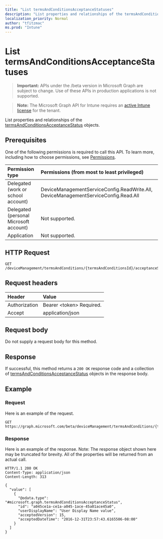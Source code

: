 ```yaml
---
title: "List termsAndConditionsAcceptanceStatuses"
description: "List properties and relationships of the termsAndConditionsAcceptanceStatus objects."
localization_priority: Normal
author: "tfitzmac"
ms.prod: "Intune"
---
```


# List termsAndConditionsAcceptanceStatuses

> **Important:** APIs under the /beta version in Microsoft Graph are subject to change. Use of these APIs in production applications is not supported.

> **Note:** The Microsoft Graph API for Intune requires an [active Intune license](https://go.microsoft.com/fwlink/?linkid=839381) for the tenant.

List properties and relationships of the [termsAndConditionsAcceptanceStatus](../resources/intune-companyterms-termsandconditionsacceptancestatus.md) objects.

## Prerequisites
One of the following permissions is required to call this API. To learn more, including how to choose permissions, see [Permissions](/concepts/permissions-reference.md).

|Permission type|Permissions (from most to least privileged)|
|:---|:---|
|Delegated (work or school account)|DeviceManagementServiceConfig.ReadWrite.All, DeviceManagementServiceConfig.Read.All|
|Delegated (personal Microsoft account)|Not supported.|
|Application|Not supported.|

## HTTP Request
<!-- {
  "blockType": "ignored"
}
-->
``` http
GET /deviceManagement/termsAndConditions/{termsAndConditionsId}/acceptanceStatuses
```

## Request headers
|Header|Value|
|:---|:---|
|Authorization|Bearer &lt;token&gt; Required.|
|Accept|application/json|

## Request body
Do not supply a request body for this method.

## Response
If successful, this method returns a `200 OK` response code and a collection of [termsAndConditionsAcceptanceStatus](../resources/intune-companyterms-termsandconditionsacceptancestatus.md) objects in the response body.

## Example

### Request
Here is an example of the request.
``` http
GET https://graph.microsoft.com/beta/deviceManagement/termsAndConditions/{termsAndConditionsId}/acceptanceStatuses
```

### Response
Here is an example of the response. Note: The response object shown here may be truncated for brevity. All of the properties will be returned from an actual call.
``` http
HTTP/1.1 200 OK
Content-Type: application/json
Content-Length: 313

{
  "value": [
    {
      "@odata.type": "#microsoft.graph.termsAndConditionsAcceptanceStatus",
      "id": "a045ce1a-ce1a-a045-1ace-45a01ace45a0",
      "userDisplayName": "User Display Name value",
      "acceptedVersion": 15,
      "acceptedDateTime": "2016-12-31T23:57:43.6165506-08:00"
    }
  ]
}
```




